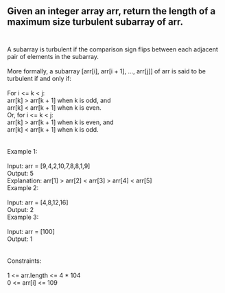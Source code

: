 ## Given an integer array arr, return the length of a maximum size turbulent subarray of arr. <br> <br> 
A subarray is turbulent if the comparison sign flips between each adjacent pair of elements in the subarray. <br> <br> 
More formally, a subarray [arr[i], arr[i + 1], ..., arr[j]] of arr is said to be turbulent if and only if: <br> <br> 
For i <= k < j: <br> 
arr[k] > arr[k + 1] when k is odd, and <br> 
arr[k] < arr[k + 1] when k is even. <br> 
Or, for i <= k < j: <br> 
arr[k] > arr[k + 1] when k is even, and <br> 
arr[k] < arr[k + 1] when k is odd. <br> <br> <br> 
Example 1: <br> <br> 
Input: arr = [9,4,2,10,7,8,8,1,9] <br> 
Output: 5 <br> 
Explanation: arr[1] > arr[2] < arr[3] > arr[4] < arr[5] <br> 
Example 2: <br> <br> 
Input: arr = [4,8,12,16] <br> 
Output: 2 <br> 
Example 3: <br> <br> 
Input: arr = [100] <br> 
Output: 1 <br> <br> <br> 
Constraints: <br> <br> 
1 <= arr.length <= 4 * 104 <br> 
0 <= arr[i] <= 109 <br> 
